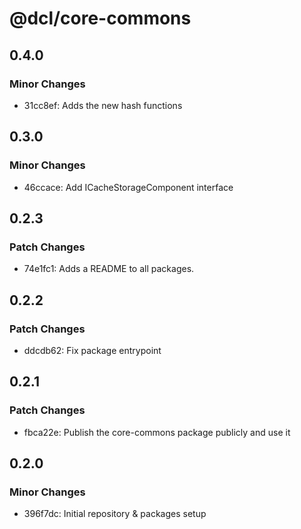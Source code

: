 # @dcl/core-commons

## 0.4.0

### Minor Changes

- 31cc8ef: Adds the new hash functions

## 0.3.0

### Minor Changes

- 46ccace: Add ICacheStorageComponent interface

## 0.2.3

### Patch Changes

- 74e1fc1: Adds a README to all packages.

## 0.2.2

### Patch Changes

- ddcdb62: Fix package entrypoint

## 0.2.1

### Patch Changes

- fbca22e: Publish the core-commons package publicly and use it

## 0.2.0

### Minor Changes

- 396f7dc: Initial repository & packages setup
